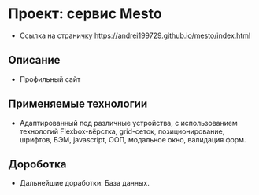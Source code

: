 # Проект: сервис Mesto

* Ссылка на страничку https://andrei199729.github.io/mesto/index.html

## Описание

* Профильный сайт

## Применяемые технологии

* Адаптированный под различные устройства, с использованием технологий Flexbox-вёрстка, grid-сеток, позиционирование, шрифтов, БЭМ, javascript, ООП, модальное окно, валидация форм.

## Дороботка

* Дальнейшие доработки: База данных.